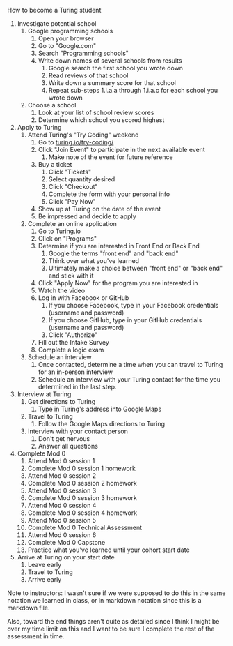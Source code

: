 How to become a Turing student

1. Investigate potential school
    1. Google programming schools
        1. Open your browser
        2. Go to "Google.com"
        3. Search "Programming schools"
        4. Write down names of several schools from results
            1. Google search the first school you wrote down
            2. Read reviews of that school
            3. Write down a summary score for that school
            4. Repeat sub-steps 1.i.a.a through 1.i.a.c for each school you wrote down
    2. Choose a school
        1. Look at your list of school review scores
        2. Determine which school you scored highest
2. Apply to Turing
    1. Attend Turing's "Try Coding" weekend
        1. Go to [turing.io/try-coding/](https://turing.io/try-coding/)
        2. Click "Join Event" to participate in the next available event
            1. Make note of the event for future reference
        3. Buy a ticket
            1. Click "Tickets"
            2. Select quantity desired
            3. Click "Checkout"
            4. Complete the form with your personal info
            5. Click "Pay Now"
        4. Show up at Turing on the date of the event
        5. Be impressed and decide to apply
    2. Complete an online application
        1. Go to Turing.io
        2. Click on "Programs"
        3. Determine if you are interested in Front End or Back End
            1. Google the terms "front end" and "back end"
            2. Think over what you've learned
            3. Ultimately make a choice between "front end" or "back end" and stick with it
        4. Click "Apply Now" for the program you are interested in
        5. Watch the video
        6. Log in with Facebook or GitHub
            1. If you choose Facebook, type in your Facebook credentials (username and password)
            2. If you choose GitHub, type in your GitHub credentials (username and password)
            3. Click "Authorize"
        7. Fill out the Intake Survey
        8. Complete a logic exam
    3. Schedule an interview
        1. Once contacted, determine a time when you can travel to Turing for an in-person interview
        2. Schedule an interview with your Turing contact for the time you determined in the last step.
3. Interview at Turing
    1. Get directions to Turing
        1. Type in Turing's address into Google Maps
    2. Travel to Turing
        1. Follow the Google Maps directions to Turing
    3. Interview with your contact person
        1. Don't get nervous
        2. Answer all questions
4. Complete Mod 0
    1. Attend Mod 0 session 1
    2. Complete Mod 0 session 1 homework
    3. Attend Mod 0 session 2
    4. Complete Mod 0 session 2 homework
    5. Attend Mod 0 session 3
    6. Complete Mod 0 session 3 homework
    7. Attend Mod 0 session 4
    8. Complete Mod 0 session 4 homework
    9. Attend Mod 0 session 5
    10. Complete Mod 0 Technical Assessment
    11. Attend Mod 0 session 6
    12. Complete Mod 0 Capstone
    13. Practice what you've learned until your cohort start date
5. Arrive at Turing on your start date
    1. Leave early
    2. Travel to Turing
    3. Arrive early

Note to instructors: I wasn't sure if we were supposed to do this in the same notation we learned in class, or in markdown notation since this is a markdown file.

Also, toward the end things aren't quite as detailed since I think I might be over my time limit on this and I want to be sure I complete the rest of the assessment in time.
